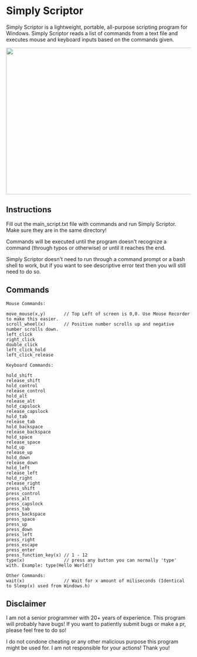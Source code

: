 # Simply Scriptor
Simply Scriptor is a lightweight, portable, all-purpose scripting program for Windows. Simply Scriptor reads a list of commands from a text file and executes mouse and keyboard inputs based on the commands given.

<img src="https://i.imgur.com/H5T43l2.gif" width="600" height="400" />

## Instructions

Fill out the main_script.txt file with commands and run Simply Scriptor. Make sure they are in the same directory!

Commands will be executed until the program doesn't recognize a command (through typos or otherwise) or until it reaches the end.

Simply Scriptor doesn't need to run through a command prompt or a bash shell to work, but if you want to see descriptive error text then you will still need to do so.

## Commands

```
Mouse Commands:

move_mouse(x,y)		  // Top Left of screen is 0,0. Use Mouse Recorder to make this easier.
scroll_wheel(x) 	  // Positive number scrolls up and negative number scrolls down.
left_click
right_click
double_click
left_click_hold
left_click_release

Keyboard Commands:

hold_shift
release_shift
hold_control
release_control
hold_alt
release_alt
hold_capslock
release_capslock
hold_tab
release_tab
hold_backspace
release_backspace
hold_space
release_space
hold_up
release_up
hold_down
release_down
hold_left
release_left
hold_right
release_right
press_shift
press_control
press_alt
press_capslock
press_tab
press_backspace
press_space
press_up
press_down
press_left
press_right
press_escape
press_enter
press_function_key(x) // 1 - 12
type(x) 		      // press any button you can normally 'type' with. Example: type(Hello World!)

Other Commands:
wait(x)				  // Wait for x amount of miliseconds (Identical to Sleep(x) used from Windows.h)
```

## Disclaimer

I am not a senior programmer with 20+ years of experience. This program will probably have bugs! If you want to patiently submit bugs or make a pr, please feel free to do so!

I do not condone cheating or any other malicious purpose this program might be used for. I am not responsible for your actions! Thank you!